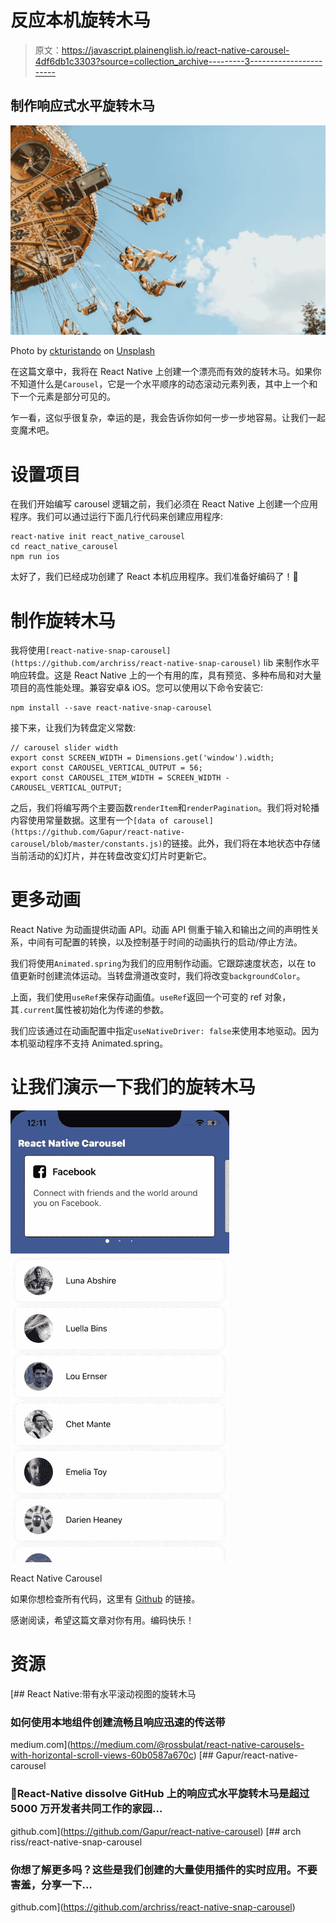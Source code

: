 # 反应本机旋转木马

> 原文：<https://javascript.plainenglish.io/react-native-carousel-4df6db1c3303?source=collection_archive---------3----------------------->

## 制作响应式水平旋转木马

![](img/6747baa53dcef3640034f99bc2796a1f.png)

Photo by [ckturistando](https://unsplash.com/@ckturistando?utm_source=unsplash&utm_medium=referral&utm_content=creditCopyText) on [Unsplash](https://unsplash.com/s/photos/carousel?utm_source=unsplash&utm_medium=referral&utm_content=creditCopyText)

在这篇文章中，我将在 React Native 上创建一个漂亮而有效的旋转木马。如果你不知道什么是`Carousel`，它是一个水平顺序的动态滚动元素列表，其中上一个和下一个元素是部分可见的。

乍一看，这似乎很复杂，幸运的是，我会告诉你如何一步一步地容易。让我们一起变魔术吧。

# 设置项目

在我们开始编写 carousel 逻辑之前，我们必须在 React Native 上创建一个应用程序。我们可以通过运行下面几行代码来创建应用程序:

```
react-native init react_native_carousel
cd react_native_carousel
npm run ios
```

太好了，我们已经成功创建了 React 本机应用程序。我们准备好编码了！💪

# 制作旋转木马

我将使用`[react-native-snap-carousel](https://github.com/archriss/react-native-snap-carousel)` lib 来制作水平响应转盘。这是 React Native 上的一个有用的库，具有预览、多种布局和对大量项目的高性能处理。兼容安卓& iOS。您可以使用以下命令安装它:

```
npm install --save react-native-snap-carousel
```

接下来，让我们为转盘定义常数:

```
// carousel slider width
export const SCREEN_WIDTH = Dimensions.get('window').width;
export const CAROUSEL_VERTICAL_OUTPUT = 56;
export const CAROUSEL_ITEM_WIDTH = SCREEN_WIDTH - CAROUSEL_VERTICAL_OUTPUT;
```

之后，我们将编写两个主要函数`renderItem`和`renderPagination`。我们将对轮播内容使用常量数据。这里有一个`[data of carousel](https://github.com/Gapur/react-native-carousel/blob/master/constants.js)`的链接。此外，我们将在本地状态中存储当前活动的幻灯片，并在转盘改变幻灯片时更新它。

# 更多动画

React Native 为动画提供动画 API。动画 API 侧重于输入和输出之间的声明性关系，中间有可配置的转换，以及控制基于时间的动画执行的启动/停止方法。

我们将使用`Animated.spring`为我们的应用制作动画。它跟踪速度状态，以在 to 值更新时创建流体运动。当转盘滑道改变时，我们将改变`backgroundColor`。

上面，我们使用`useRef`来保存动画值。`useRef`返回一个可变的 ref 对象，其`.current`属性被初始化为传递的参数。

我们应该通过在动画配置中指定`useNativeDriver: false`来使用本地驱动。因为本机驱动程序不支持 Animated.spring。

# 让我们演示一下我们的旋转木马

![](img/d77590fe942ad86272b724508afd5e48.png)

React Native Carousel

如果你想检查所有代码，这里有 [Github](https://github.com/Gapur/react-native-carousel) 的链接。

感谢阅读，希望这篇文章对你有用。编码快乐！

# 资源

[](https://medium.com/@rossbulat/react-native-carousels-with-horizontal-scroll-views-60b0587a670c) [## React Native:带有水平滚动视图的旋转木马

### 如何使用本地组件创建流畅且响应迅速的传送带

medium.com](https://medium.com/@rossbulat/react-native-carousels-with-horizontal-scroll-views-60b0587a670c) [](https://github.com/Gapur/react-native-carousel) [## Gapur/react-native-carousel

### 🤠React-Native dissolve GitHub 上的响应式水平旋转木马是超过 5000 万开发者共同工作的家园…

github.com](https://github.com/Gapur/react-native-carousel) [](https://github.com/archriss/react-native-snap-carousel) [## arch riss/react-native-snap-carousel

### 你想了解更多吗？这些是我们创建的大量使用插件的实时应用。不要害羞，分享一下…

github.com](https://github.com/archriss/react-native-snap-carousel)